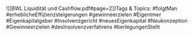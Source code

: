 
![[BWL Liquidität und Cashflow.pdf#page=2]]Tags & Topics:
   #folgtMan
   #erheblicheEffizienzsteigerungen
   #gewinneerzielen
   #Eigentmer
   #Eigenkapitalgeber
   #Insolvenzgericht
   #neuesEigenkapital
   #Neukonzeption
   #Gewinneerzielen
   #desInsolvenzverfahrens
   #berlegungenStellt